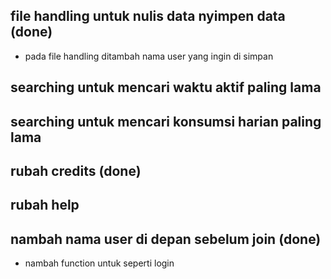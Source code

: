 ## file handling untuk nulis data nyimpen data (done)
- pada file handling ditambah nama user yang ingin di simpan
## searching untuk mencari waktu aktif paling lama
## searching untuk mencari konsumsi harian paling lama
## rubah credits (done)
## rubah help
## nambah nama user di depan sebelum join (done)
- nambah function untuk seperti login

